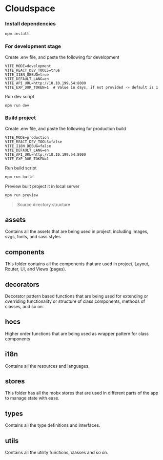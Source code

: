 # Cloudspace

### Install dependencies

```sh
npm install
```

### For development stage

Create .env file, and paste the following for development

```.env
VITE_MODE=development
VITE_REACT_DEV_TOOLS=true
VITE_I18N_DEBUG=true
VITE_DEFAULT_LANG=en
VITE_API_URL=http://10.10.199.54:8000
VITE_EXP_DUR_TOKEN=1  # Value in days, if not provided -> default is 1
```

Run dev script

```sh
npm run dev
```

### Build project

Create .env file, and paste the following for production build

```.env
VITE_MODE=production
VITE_REACT_DEV_TOOLS=false
VITE_I18N_DEBUG=false
VITE_DEFAULT_LANG=en
VITE_API_URL=http://10.10.199.54:8000
VITE_EXP_DUR_TOKEN=1
```

Run build script

```sh
npm run build
```

Preview built project it in local server

```sh
npm run preview
```

> Source directory structure

## assets

Contains all the assets that are being used in project, including images, svgs, fonts, and sass styles

## components

This folder contains all the components that are used in project, Layout, Router, UI, and Views (pages).

## decorators

Decorator pattern based functions that are being used for extending or overriding functionality or structure of class components, methods of classes, and so on.

## hocs

Higher order functions that are being used as wrapper pattern for class components

## i18n

Contains all the resources and languages.

## stores

This folder has all the mobx stores that are used in different parts of the app to manage state with ease.

## types

Contains all the type definitions and interfaces.

## utils

Contains all the utility functions, classes and so on.
